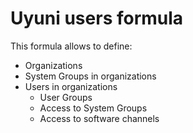 # Uyuni users formula

This formula allows to define:
* Organizations
* System Groups in organizations
* Users in organizations
    * User Groups
    * Access to System Groups
    * Access to software channels